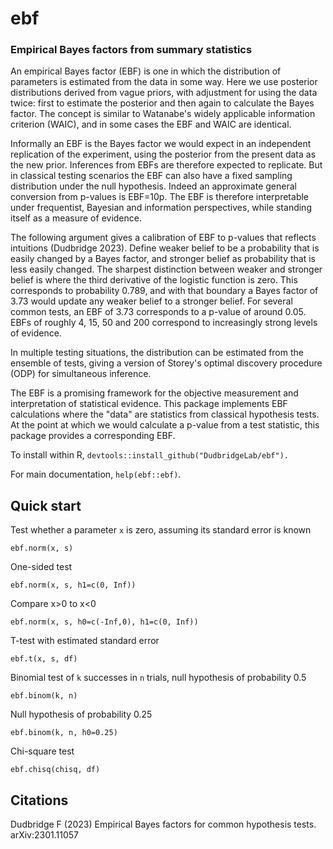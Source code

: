 # ebf
### Empirical Bayes factors from summary statistics

An empirical Bayes factor (EBF) is one in which the distribution of parameters is estimated from the data in some way.
Here we use posterior distributions derived from vague priors, with adjustment for using the data twice:
first to estimate the posterior and then again to calculate the Bayes factor.  The concept is similar to Watanabe's
widely applicable information criterion (WAIC), and in some cases the EBF and WAIC are identical.

Informally an EBF is the Bayes factor we would expect in an independent replication of the experiment, using the posterior
from the present data as the new prior.  Inferences from EBFs are therefore expected to replicate.
But in classical testing scenarios the EBF can also have a fixed sampling distribution under
the null hypothesis.  Indeed an approximate general conversion from p-values is EBF=10p.
The EBF is therefore interpretable under frequentist, Bayesian and information perspectives,
while standing itself as a measure of evidence.

The following argument gives a calibration of EBF to p-values that reflects intuitions (Dudbridge 2023).  Define weaker belief to be
a probability that is easily changed by a Bayes factor, and stronger belief as probability that is less easily changed.
The sharpest distinction between weaker and stronger belief is where the third derivative of the logistic function is zero.
This corresponds to probability 0.789, and with that boundary a Bayes factor of 3.73 would update any weaker belief to a stronger belief.
For several common tests, an EBF of 3.73 corresponds to a p-value of around 0.05.
EBFs of roughly 4, 15, 50 and 200 correspond to increasingly strong levels of evidence.

In multiple testing situations, the distribution can be estimated from the ensemble of tests, giving a version of
Storey's optimal discovery procedure (ODP) for simultaneous inference.

The EBF is a promising framework for the objective measurement and interpretation of statistical evidence.
This package implements EBF calculations where the "data" are statistics from classical hypothesis tests.
At the point at which we would calculate a p-value from a test statistic, this package provides a corresponding EBF.

To install within R, `devtools::install_github("DudbridgeLab/ebf").`

For main documentation, `help(ebf::ebf)`.

## Quick start
Test whether a parameter `x` is zero, assuming its standard error is known

`ebf.norm(x, s)`

One-sided test

`ebf.norm(x, s, h1=c(0, Inf))`

Compare x>0 to x<0

`ebf.norm(x, s, h0=c(-Inf,0), h1=c(0, Inf))`

T-test with estimated standard error

`ebf.t(x, s, df)`

Binomial test of `k` successes in `n` trials, null hypothesis of probability 0.5

`ebf.binom(k, n)`

Null hypothesis of probability 0.25

`ebf.binom(k, n, h0=0.25)`

Chi-square test

`ebf.chisq(chisq, df)`

## Citations

Dudbridge F (2023) Empirical Bayes factors for common hypothesis tests. arXiv:2301.11057

